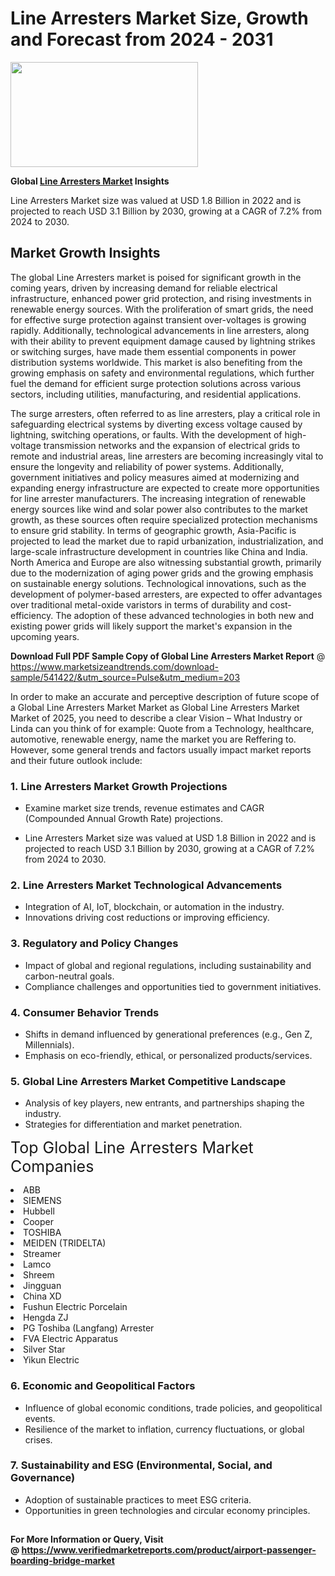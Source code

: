 <H1>Line Arresters Market Size, Growth and Forecast from 2024 - 2031</H1><img class="aligncenter size-medium wp-image-584254" src="https://thirdeyenews.in/wp-content/uploads/2024/09/Global-Market-Research-300x168.jpeg" alt="" width="300" height="168" /><p><strong>Global&nbsp;<a href="https://www.marketsizeandtrends.com/download-sample/541422/&amp;utm_source=Pulse&amp;utm_medium=203">Line Arresters Market</a> Insights</strong></p><p>Line Arresters Market size was valued at USD 1.8 Billion in 2022 and is projected to reach USD 3.1 Billion by 2030, growing at a CAGR of 7.2% from 2024 to 2030.</p><p><h2>Market Growth Insights</h2> <p>The global Line Arresters market is poised for significant growth in the coming years, driven by increasing demand for reliable electrical infrastructure, enhanced power grid protection, and rising investments in renewable energy sources. With the proliferation of smart grids, the need for effective surge protection against transient over-voltages is growing rapidly. Additionally, technological advancements in line arresters, along with their ability to prevent equipment damage caused by lightning strikes or switching surges, have made them essential components in power distribution systems worldwide. This market is also benefiting from the growing emphasis on safety and environmental regulations, which further fuel the demand for efficient surge protection solutions across various sectors, including utilities, manufacturing, and residential applications. </p> <p>The surge arresters, often referred to as line arresters, play a critical role in safeguarding electrical systems by diverting excess voltage caused by lightning, switching operations, or faults. With the development of high-voltage transmission networks and the expansion of electrical grids to remote and industrial areas, line arresters are becoming increasingly vital to ensure the longevity and reliability of power systems. Additionally, government initiatives and policy measures aimed at modernizing and expanding energy infrastructure are expected to create more opportunities for line arrester manufacturers. The increasing integration of renewable energy sources like wind and solar power also contributes to the market growth, as these sources often require specialized protection mechanisms to ensure grid stability. In terms of geographic growth, Asia-Pacific is projected to lead the market due to rapid urbanization, industrialization, and large-scale infrastructure development in countries like China and India. North America and Europe are also witnessing substantial growth, primarily due to the modernization of aging power grids and the growing emphasis on sustainable energy solutions. Technological innovations, such as the development of polymer-based arresters, are expected to offer advantages over traditional metal-oxide varistors in terms of durability and cost-efficiency. The adoption of these advanced technologies in both new and existing power grids will likely support the market's expansion in the upcoming years. </p><p><span class=""><strong>Download Full PDF Sample Copy of Global Line Arresters Market Report</strong> @ <a href="https://www.marketsizeandtrends.com/download-sample/541422/&amp;utm_source=Pulse&amp;utm_medium=203" target="_blank">https://www.marketsizeandtrends.com/download-sample/541422/&amp;utm_source=Pulse&amp;utm_medium=203</a></span></p><p>In order to make an accurate and perceptive description of future scope of a Global&nbsp;Line Arresters Market Market as Global&nbsp;Line Arresters Market Market of 2025, you need to describe a clear Vision &ndash; What Industry or Linda can you think of for example: Quote from a Technology, healthcare, automotive, renewable energy, name the market you are Reffering to. However, some general trends and factors usually impact market reports and their future outlook include:</p><h3>1.&nbsp;<strong>Line Arresters Market Growth Projections</strong></h3><ul><li>Examine market size trends, revenue estimates and CAGR (Compounded Annual Growth Rate) projections.</li><li><p>Line Arresters Market size was valued at USD 1.8 Billion in 2022 and is projected to reach USD 3.1 Billion by 2030, growing at a CAGR of 7.2% from 2024 to 2030.</p></li></ul><h3>2.&nbsp;<strong>Line Arresters Market Technological Advancements</strong></h3><ul><li>Integration of AI, IoT, blockchain, or automation in the industry.</li><li>Innovations driving cost reductions or improving efficiency.</li></ul><h3>3.&nbsp;<strong>Regulatory and Policy Changes</strong></h3><ul><li>Impact of global and regional regulations, including sustainability and carbon-neutral goals.</li><li>Compliance challenges and opportunities tied to government initiatives.</li></ul><h3>4.&nbsp;<strong>Consumer Behavior Trends</strong></h3><ul><li>Shifts in demand influenced by generational preferences (e.g., Gen Z, Millennials).</li><li>Emphasis on eco-friendly, ethical, or personalized products/services.</li></ul><h3>5.&nbsp;<strong>Global Line Arresters Market Competitive Landscape</strong></h3><ul><li>Analysis of key players, new entrants, and partnerships shaping the industry.</li><li>Strategies for differentiation and market penetration.</li></ul><p data-pm-slice="1 1 []"><span style="color: inherit; font-family: inherit; font-size: 25px;">Top Global Line Arresters Market Companies</span></p><div class="" data-test-id=""><p><li>ABB</li><li> SIEMENS</li><li> Hubbell</li><li> Cooper</li><li> TOSHIBA</li><li> MEIDEN (TRIDELTA)</li><li> Streamer</li><li> Lamco</li><li> Shreem</li><li> Jingguan</li><li> China XD</li><li> Fushun Electric Porcelain</li><li> Hengda ZJ</li><li> PG Toshiba (Langfang) Arrester</li><li> FVA Electric Apparatus</li><li> Silver Star</li><li> Yikun Electric</li></p></div><h3>6.&nbsp;<strong>Economic and Geopolitical Factors</strong></h3><ul><li>Influence of global economic conditions, trade policies, and geopolitical events.</li><li>Resilience of the market to inflation, currency fluctuations, or global crises.</li></ul><h3>7.&nbsp;<strong>Sustainability and ESG (Environmental, Social, and Governance)</strong></h3><ul><li>Adoption of sustainable practices to meet ESG criteria.</li><li>Opportunities in green technologies and circular economy principles.</li></ul><h2><strong style="font-size: 14px;">For More Information or Query, Visit @&nbsp;</strong><a style="background-color: #ffffff; font-size: 14px;" href="https://www.marketsizeandtrends.com/report/line-arresters-market/" target="_blank">https://www.verifiedmarketreports.com/product/airport-passenger-boarding-bridge-market</a></h2>
